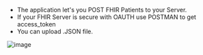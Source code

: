 - The application let's you POST FHIR Patients to your Server. 
- If your FHIR Server is secure with OAUTH use POSTMAN to get access_token 
- You can upload .JSON file.


![image](https://user-images.githubusercontent.com/16957638/74450743-80aab500-4e76-11ea-80c6-1a8b601dd595.png)

